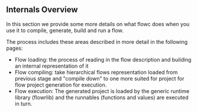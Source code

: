 ## Internals Overview
In this section we provide some more details on what flowc does when you use it to compile, generate, build and run a flow.

The process includes these areas described in more detail in the following pages:
* Flow loading: the process of reading in the flow description and building an internal representation of it
* Flow compiling: take hierarchical flows representation loaded from previous stage and "compile down" to one more 
suited for project for flow project generation for execution.
* Flow execution: The generated project is loaded by the generic runtime library (flowrlib) and the
runnables (functions and values) are executed in turn.
